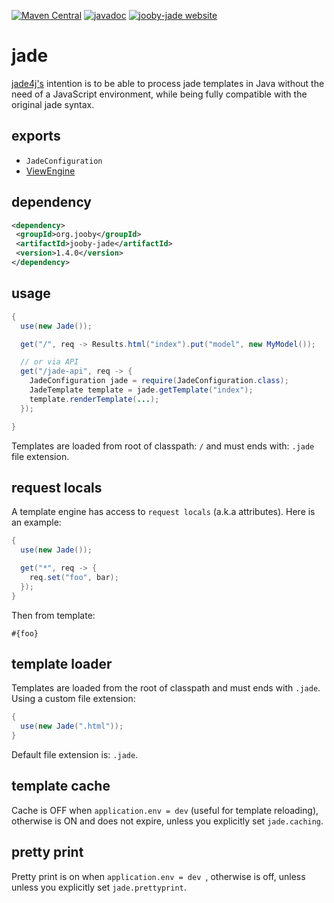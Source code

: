 [![Maven Central](https://maven-badges.herokuapp.com/maven-central/org.jooby/jooby-jade/badge.svg)](https://maven-badges.herokuapp.com/maven-central/org.jooby/jooby-jade)
[![javadoc](https://javadoc.io/badge/org.jooby/jooby-jade.svg)](https://javadoc.io/doc/org.jooby/jooby-jade/1.4.0)
[![jooby-jade website](https://img.shields.io/badge/jooby-jade-brightgreen.svg)](http://jooby.org/doc/jade)
# jade

<a href="https://github.com/neuland/jade4j">jade4j's</a> intention is to be able to process jade templates in Java without the need of a JavaScript environment, while being fully compatible with the original jade syntax.

## exports

* ```JadeConfiguration```
* [ViewEngine](/apidocs/org/jooby/View.Engine.html)

## dependency

```xml
<dependency>
 <groupId>org.jooby</groupId>
 <artifactId>jooby-jade</artifactId>
 <version>1.4.0</version>
</dependency>
```

## usage

```java
{
  use(new Jade());

  get("/", req -> Results.html("index").put("model", new MyModel());

  // or via API
  get("/jade-api", req -> {
    JadeConfiguration jade = require(JadeConfiguration.class);
    JadeTemplate template = jade.getTemplate("index");
    template.renderTemplate(...);
  });

}
```

Templates are loaded from root of classpath: ```/``` and must ends with: ```.jade``` file extension.

## request locals

A template engine has access to ```request locals``` (a.k.a attributes). Here is an example:

```java
{
  use(new Jade());

  get("*", req -> {
    req.set("foo", bar);
  });
}
```


Then from template:

```
#{foo}
```

## template loader

Templates are loaded from the root of classpath and must ends with ```.jade```. Using a custom file extension:

```java
{
  use(new Jade(".html"));
}
```

Default file extension is: `.jade`.

## template cache

Cache is OFF when ```application.env = dev``` (useful for template reloading), otherwise is ON and does not expire, unless you explicitly set ```jade.caching```.

## pretty print

Pretty print is on when ```application.env = dev ```, otherwise is off, unless unless you explicitly set ```jade.prettyprint```.
